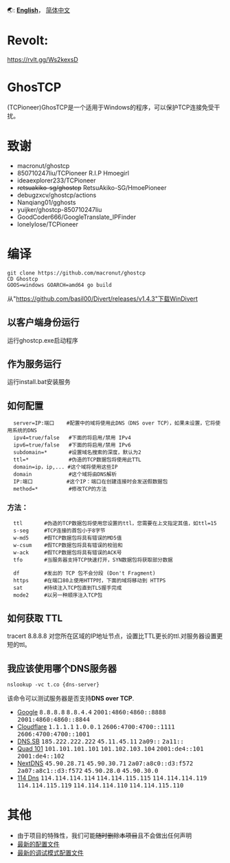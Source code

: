 🌏: [**English**](https://github.com/jonm58/ghostcp/blob/master/README.md)，
[简体中文](https://github.com/jonm58/ghostcp/blob/master/README.zh-cn.md)

# Revolt:
https://rvlt.gg/Ws2kexsD

# GhosTCP
(TCPioneer)GhosTCP是一个适用于Windows的程序，可以保护TCP连接免受干扰。 

# 致谢
 - macronut/ghostcp
 - 850710247liu/TCPioneer R.I.P Hmoegirl
 - ideaexplorer233/TCPioneer
 - ~~retsuakiko-sg/ghostcp~~ RetsuAkiko-SG/HmoePioneer
 - debugzxcv/ghostcp/actions
 - Nanqiang01/gghosts
 - yuijker/ghostcp-850710247liu
 - GoodCoder666/GoogleTranslate_IPFinder
 - lonelylose/TCPioneer

# 编译
```
git clone https://github.com/macronut/ghostcp
CD Ghostcp
GOOS=windows GOARCH=amd64 go build
```
从"https://github.com/basil00/Divert/releases/v1.4.3"下载WinDivert

## 以客户端身份运行
运行ghostcp.exe启动程序
## 作为服务运行
运行install.bat安装服务

## 如何配置
```
  server=IP:端口    #配置中的域将使用此DNS（DNS over TCP），如果未设置，它将使用系统的DNS
  ipv4=true/false   #下面的将启用/禁用 IPv4
  ipv6=true/false   #下面的将启用/禁用 IPv6
  subdomain=*       #设置域名搜索的深度，默认为2
  ttl=*             #伪造的TCP数据包将使用此TTL
  domain=ip，ip,... #这个域将使用这些IP
  domain            #这个域将由DNS解析
  IP:端口           #这个IP：端口在创建连接时会发送假数据包
  method=*          #修改TCP的方法
  ```
### 方法：
```
  ttl       #伪造的TCP数据包将使用您设置的ttl，您需要在上文指定其值，如ttl=15
  s-seg     #TCP连接的首包小于8字节
  w-md5     #假TCP数据包将具有错误的MD5值
  w-csum    #假TCP数据包将具有错误的校验和
  w-ack     #假TCP数据包将具有错误的ACK号
  tfo       #当服务器支持TCP快速打开，SYN数据包将获取部分数据
  
  df        #发出的 TCP 包不会分段 (Don't Fragment)
  https     #在端口80上使用HTTP时，下面的域将移动到 HTTPS
  sat       #持续注入TCP包直到TLS握手完成
  mode2     #以另一种顺序注入TCP包
```
## 如何获取 TTL
tracert 8.8.8.8
对您所在区域的IP地址节点，设置比TTL更长的ttl.对服务器设置更短的ttl。

## 我应该使用哪个DNS服务器
```
nslookup -vc t.co {dns-server}
```
该命令可以测试服务器是否支持**DNS over TCP**.

- [Google](https://dns.google) <kbd>8.8.8.8</kbd> <kbd>8.8.4.4</kbd> <kbd>2001:4860:4860::8888</kbd> <kbd>2001:4860:4860::8844</kbd>
- [Cloudflare](https://developers.cloudflare.com/1.1.1.1/) <kbd>1.1.1.1</kbd> <kbd>1.0.0.1</kbd> <kbd>2606:4700:4700::1111</kbd> <kbd>2606:4700:4700::1001</kbd>
- [DNS.SB](https://dns.sb) <kbd>185.222.222.222</kbd> <kbd>45.11.45.11</kbd> <kbd>2a09::</kbd> <kbd>2a11::</kbd>
- [Quad 101](https://101.101.101.101) <kbd>101.101.101.101</kbd> <kbd>101.102.103.104</kbd> <kbd>2001:de4::101</kbd> <kbd>2001:de4::102</kbd>
- [NextDNS](https://nextdns.io/)  <kbd>45.90.28.71</kbd>  <kbd>45.90.30.71</kbd>  <kbd>2a07:a8c0::d3:f572</kbd>  <kbd>2a07:a8c1::d3:f572</kbd>  <kbd>45.90.28.0</kbd>  <kbd>45.90.30.0</kbd>
- [114 Dns](http://114dns.com)  <kbd>114.114.114.114</kbd>  <kbd>114.114.115.115</kbd>  <kbd>114.114.114.119</kbd>  <kbd>114.114.115.119</kbd>  <kbd>114.114.114.110</kbd>  <kbd>114.114.115.110<kbd>

# 其他
- 由于项目的特殊性，我们可能~~随时删除本项目~~且不会做出任何声明
- [最新的配置文件](https://github.com/jonm58/ghostcp/blob/master/%E5%8F%91%E8%A1%8C%E7%89%88/default.conf)
- [最新的调试模式配置文件](https://github.com/jonm58/ghostcp/raw/master/%E5%8F%91%E8%A1%8C%E7%89%88/default(debug%20mode).conf)
